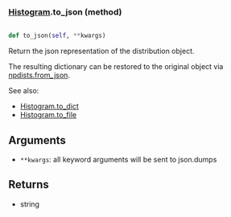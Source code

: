 ### [Histogram](Histogram.md).to_json (method)


```py

def to_json(self, **kwargs)

```



Return the json representation of the distribution object.

The resulting dictionary can be restored to the original object
via [npdists.from_json](npdists.from_json.md).

See also:

* [Histogram.to_dict](Histogram.to_dict.md)
* [Histogram.to_file](Histogram.to_file.md)

Arguments
---------
* `**kwargs`: all keyword arguments will be sent to json.dumps

Returns
--------
* string

